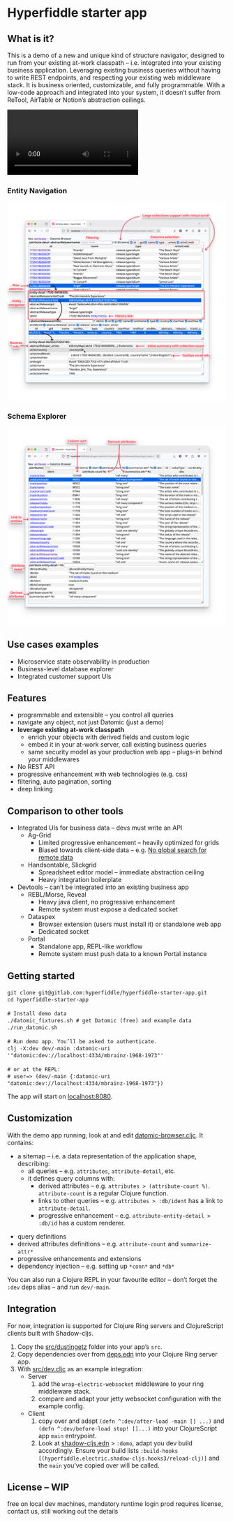 # Hyperfiddle starter app

## What is it?

This is a demo of a new and unique kind of structure navigator, designed to run from your existing at-work classpath – i.e. integrated into your existing business application. Leveraging existing business queries without having to write REST endpoints, and respecting your existing web middleware stack. It is business oriented, customizable, and fully programmable. With a low-code approach and integrated into your system, it doesn’t suffer from ReTool, AirTable or Notion’s abstraction ceilings.



![Demo video](./docs/20250617_entity_browser.mp4)


### Entity Navigation
[![20250618 entity navigation](./docs/20250618_entity_navigation.png)](./docs/20250618_entity_navigation.png)

### Schema Explorer
[![20250618 schema explorer](./docs/20250618_schema_explorer.png)](./docs/20250618_schema_explorer.png)

## Use cases examples

* Microservice state observability in production
* Business-level database explorer
* Integrated customer support UIs

## Features

- programmable and extensible – you control all queries
- navigate any object, not just Datomic (just a demo)
- **leverage existing at-work classpath**
	- enrich your objects with derived fields and custom logic
    - embed it in your at-work server, call existing business queries
	- same security model as your production web app – plugs-in behind your middlewares
- No REST API
- progressive enhancement with web technologies (e.g. css)
- filtering, auto pagination, sorting
- deep linking

## Comparison to other tools

- Integrated UIs for business data – devs must write an API
	- Ag-Grid
		- Limited progressive enhancement – heavily optimized for grids
		- Biased towards client-side data – e.g. [No global search for remote data](https://www.ag-grid.com/react-data-grid/filter-quick/#server-side-data) 
	- Handsontable, Slickgrid
		- Spreadsheet editor model – immediate abstraction ceiling
		- Heavy integration boilerplate
- Devtools – can’t be integrated into an existing business app
	- REBL/Morse, Reveal
		- Heavy java client, no progressive enhancement
		- Remote system must expose a dedicated socket
	- Dataspex
		- Browser extension (users must install it) or standalone web app
		- Dedicated socket
	- Portal
		- Standalone app, REPL-like workflow
		- Remote system must push data to a known Portal instance


## Getting started

```
git clone git@gitlab.com:hyperfiddle/hyperfiddle-starter-app.git
cd hyperfiddle-starter-app

# Install demo data
./datomic_fixtures.sh # get Datomic (free) and example data
./run_datomic.sh

# Run demo app. You’ll be asked to authenticate.
clj -X:dev dev/-main :datomic-uri '"datomic:dev://localhost:4334/mbrainz-1968-1973"'

# or at the REPL:
# user=> (dev/-main {:datomic-uri "datomic:dev://localhost:4334/mbrainz-1968-1973"})
```
The app will start on [localhost:8080](http://localhost:8080).

## Customization

With the demo app running, look at and edit [datomic-browser.cljc](./src/dustingetz/datomic_browser.cljc). It contains:
* a sitemap – i.e. a data representation of the application shape, describing:
	- all queries – e.g. `attributes`, `attribute-detail`, etc.
	- it defines query columns with:
		- derived attributes – e.g. `attributes > (attribute-count %)`. `attribute-count` is a regular Clojure function.
		- links to other queries – e.g. `attributes > :db/ident` has a link to `attribute-detail`.
		- progressive enhancement – e.g. `attribute-entity-detail > :db/id` has a custom renderer.
- query definitions
- derived attributes definitions – e.g. `attribute-count` and `summarize-attr*`
- progressive enhancements and extensions
- dependency injection – e.g. setting up `*conn*` and `*db*`

You can also run a Clojure REPL in your favourite editor – don’t forget the `:dev` deps alias – and run `dev/-main`.

## Integration

For now, integration is supported for Clojure Ring servers and ClojureScript clients built with Shadow-cljs.

1. Copy the [src/dustingetz](./src/dustingetz) folder into your app’s `src`.
2. Copy dependencies over from [deps.edn](./deps.edn) into your Clojure Ring server app.
3.  With [src/dev.cljc](./src/dev.cljc) as an example integration:
	- Server
		1. add the `wrap-electric-websocket` middleware to your ring middleware stack.
		2. compare and adapt your jetty websocket configuration with the example config.
	- Client
		1. copy over and adapt `(defn ^:dev/after-load -main [] ...)` and `(defn ^:dev/before-load stop! []...)` into your ClojureScript app `main` entrypoint. 
		2. Look at [shadow-cljs.edn](./shadow-cljs.edn) > `:demo`, adapt you dev build accordingly. Ensure your build lists `:build-hooks [(hyperfiddle.electric.shadow-cljs.hooks3/reload-clj)]` and the `main` you’ve copied over will be called.



<!--
## Mission

Mission (money)
Retool, Airtable, Notion

Business goals


Technical goals
identify and label the common structure shared between spreadsheets and crud apps in a credible, enterprise-compatible way that scales to more sophisticated apps, not less
leverage this structure as the foundation for or substrate of a next-gen application framework or engine (think Unity for enterprise apps) – turning programming into a higher order, creative medium



Architecture
IO engine (Electric Clojure) – pure functional structured concurrency framework

Prod (requires paid license)

License
free on local dev machines, mandatory runtime login
prod requires license, contact us, still working out the details

Product hypotheses and experiments
Runtime code observability of legacy systems for maintainers
How long should it take one to understand and master a file with 1000 LOC? What if there aren't tests?


-->

## License – WIP

free on local dev machines, mandatory runtime login
prod requires license, contact us, still working out the details
